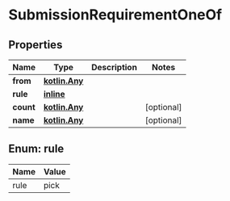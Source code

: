 
# SubmissionRequirementOneOf

## Properties
Name | Type | Description | Notes
------------ | ------------- | ------------- | -------------
**from** | [**kotlin.Any**](.md) |  | 
**rule** | [**inline**](#Rule) |  | 
**count** | [**kotlin.Any**](.md) |  |  [optional]
**name** | [**kotlin.Any**](.md) |  |  [optional]


<a id="Rule"></a>
## Enum: rule
Name | Value
---- | -----
rule | pick



